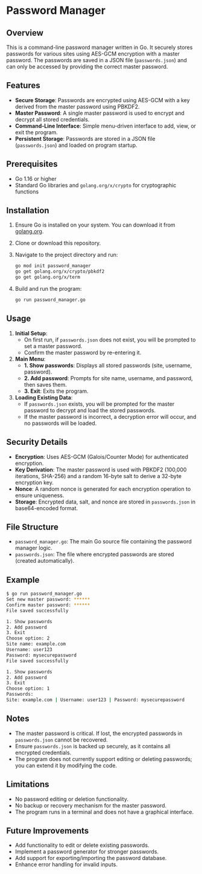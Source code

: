 # Password Manager

## Overview

This is a command-line password manager written in Go. It securely stores passwords for various sites using AES-GCM encryption with a master password. The passwords are saved in a JSON file (`passwords.json`) and can only be accessed by providing the correct master password.

## Features

- **Secure Storage**: Passwords are encrypted using AES-GCM with a key derived from the master password using PBKDF2.
- **Master Password**: A single master password is used to encrypt and decrypt all stored credentials.
- **Command-Line Interface**: Simple menu-driven interface to add, view, or exit the program.
- **Persistent Storage**: Passwords are stored in a JSON file (`passwords.json`) and loaded on program startup.

## Prerequisites

- Go 1.16 or higher
- Standard Go libraries and `golang.org/x/crypto` for cryptographic functions

## Installation

1. Ensure Go is installed on your system. You can download it from [golang.org](https://golang.org/).
2. Clone or download this repository.
3. Navigate to the project directory and run:

   ```bash
   go mod init password_manager
   go get golang.org/x/crypto/pbkdf2
   go get golang.org/x/term
   ```

4. Build and run the program:

   ```bash
   go run password_manager.go
   ```

## Usage

1. **Initial Setup**:
   - On first run, if `passwords.json` does not exist, you will be prompted to set a master password.
   - Confirm the master password by re-entering it.
2. **Main Menu**:
   - **1. Show passwords**: Displays all stored passwords (site, username, password).
   - **2. Add password**: Prompts for site name, username, and password, then saves them.
   - **3. Exit**: Exits the program.
3. **Loading Existing Data**:
   - If `passwords.json` exists, you will be prompted for the master password to decrypt and load the stored passwords.
   - If the master password is incorrect, a decryption error will occur, and no passwords will be loaded.

## Security Details

- **Encryption**: Uses AES-GCM (Galois/Counter Mode) for authenticated encryption.
- **Key Derivation**: The master password is used with PBKDF2 (100,000 iterations, SHA-256) and a random 16-byte salt to derive a 32-byte encryption key.
- **Nonce**: A random nonce is generated for each encryption operation to ensure uniqueness.
- **Storage**: Encrypted data, salt, and nonce are stored in `passwords.json` in base64-encoded format.

## File Structure

- `password_manager.go`: The main Go source file containing the password manager logic.
- `passwords.json`: The file where encrypted passwords are stored (created automatically).

## Example

```bash
$ go run password_manager.go
Set new master password: ******
Confirm master password: ******
File saved successfully

1. Show passwords
2. Add password
3. Exit
Choose option: 2
Site name: example.com
Username: user123
Password: mysecurepassword
File saved successfully

1. Show passwords
2. Add password
3. Exit
Choose option: 1
Passwords:
Site: example.com | Username: user123 | Password: mysecurepassword
```

## Notes

- The master password is critical. If lost, the encrypted passwords in `passwords.json` cannot be recovered.
- Ensure `passwords.json` is backed up securely, as it contains all encrypted credentials.
- The program does not currently support editing or deleting passwords; you can extend it by modifying the code.

## Limitations

- No password editing or deletion functionality.
- No backup or recovery mechanism for the master password.
- The program runs in a terminal and does not have a graphical interface.

## Future Improvements

- Add functionality to edit or delete existing passwords.
- Implement a password generator for stronger passwords.
- Add support for exporting/importing the password database.
- Enhance error handling for invalid inputs.
